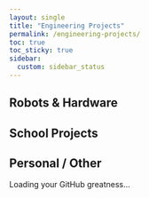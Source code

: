```yaml
---
layout: single
title: "Engineering Projects"
permalink: /engineering-projects/
toc: true
toc_sticky: true
sidebar:
  custom: sidebar_status
---
```


## Robots & Hardware

## School Projects

## Personal / Other

<div id="projects-feed">
  <p>Loading your GitHub greatness...</p>
</div>

<style>
.project-card {
  display: flex;
  gap: 2rem;
  padding: 1.5rem;
  margin-bottom: 2rem;
  border-radius: 1rem;
  color: white;
}
.project-card:nth-child(even) {
  background-color: #37003c;
  flex-direction: row-reverse;
}
.project-card:nth-child(odd) {
  background-color: #540066;
  flex-direction: row;
}
.project-text {
  flex: 1;
}
.project-preview {
  width: 200px;
  height: auto;
  object-fit: contain;
  border-radius: 1rem;
  border: 2px solid white;
}
</style>

<script>
fetch("https://api.github.com/users/kennyspezi/repos")
  .then(response => response.json())
  .then(repos => {
    // 👻 filter out your website repo
    repos = repos.filter(r => r.name !== "kennyspezi.github.io");

    const categories = {
      "Robots & Hardware": ["bangboo-bot", "sprunki4lumen", "micromice"],
      "School Projects": ["matlabRhythm", "heatindextracker"],
      "Personal / Other": []
    };

    for (const [category, repoNames] of Object.entries(categories)) {
      const sectionId = category.toLowerCase().replace(/[^a-z0-9]/g, "-");
      const header = document.querySelector(`h2[id="${sectionId}"]`) || document.querySelector(`h2:contains("${category}")`);

      let sectionEl = header?.nextElementSibling;
      if (!sectionEl || !sectionEl.classList.contains("injected-group")) {
        sectionEl = document.createElement("div");
        sectionEl.className = "injected-group";
        header?.insertAdjacentElement("afterend", sectionEl);
      }

      repoNames.forEach(name => {
        const repo = repos.find(r => r.name === name);
        if (!repo) return;

        const updated = new Date(repo.updated_at).toLocaleDateString();
        const stars = repo.stargazers_count;
        const previewURL = `https://raw.githubusercontent.com/kennyspezi/${repo.name}/main/preview.gif`;

        sectionEl.innerHTML += `
          <div class="project-card">
            <img class="project-preview" src="${previewURL}" onerror="this.style.display='none';">
            <div class="project-text">
              <h3>${repo.name}</h3>
              <p>${repo.description || "No description provided."}</p>
              <p><strong>Last updated:</strong> ${updated} | ⭐ ${stars}</p>
              <a href="${repo.html_url}" target="_blank">View on GitHub →</a>
            </div>
          </div>
        `;
      });
    }
  })
  .catch(err => {
    document.getElementById("projects-feed").innerHTML = "<p>Error loading repos 💀</p>";
    console.error(err);
  });
</script>
